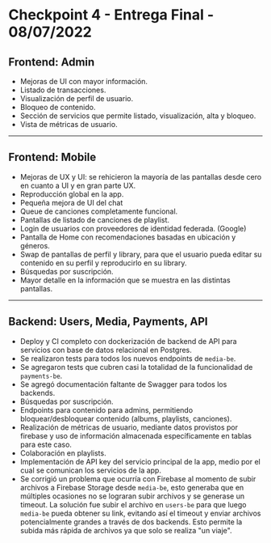 # Checkpoint 4 - Entrega Final - 08/07/2022

## Frontend: Admin

- Mejoras de UI con mayor información.
- Listado de transacciones.
- Visualización de perfil de usuario.
- Bloqueo de contenido.
- Sección de servicios que permite listado, visualización, alta y bloqueo.
- Vista de métricas de usuario.

---

## Frontend: Mobile

- Mejoras de UX y UI: se rehicieron la mayoría de las pantallas desde cero en cuanto a UI y en gran parte UX.
- Reproducción global en la app.
- Pequeña mejora de UI del chat
- Queue de canciones completamente funcional.
- Pantallas de listado de canciones de playlist.
- Login de usuarios con proveedores de identidad federada. (Google)
- Pantalla de Home con recomendaciones basadas en ubicación y géneros.
- Swap de pantallas de perfil y library, para que el usuario pueda editar su contenido en su perfil y reproducirlo en su library.
- Búsquedas por suscripción.
- Mayor detalle en la información que se muestra en las distintas pantallas.

---

## Backend: Users, Media, Payments, API

- Deploy y CI completo con dockerización de backend de API para servicios con base de datos relacional en Postgres.
- Se realizaron tests para todos los nuevos endpoints de `media-be`.
- Se agregaron tests que cubren casi la totalidad de la funcionalidad de `payments-be`.
- Se agregó documentación faltante de Swagger para todos los backends.
- Búsquedas por suscripción.
- Endpoints para contenido para admins, permitiendo bloquear/desbloquear contenido (albums, playlists, canciones).
- Realización de métricas de usuario, mediante datos provistos por firebase y uso de información almacenada específicamente en tablas para este caso.
- Colaboración en playlists.
- Implementación de API key del servicio principal de la app, medio por el cual se comunican los servicios de la app.
- Se corrigió un problema que ocurría con Firebase al momento de subir archivos a Firebase Storage desde `media-be`, esto generaba que en múltiples ocasiones no se lograran subir archivos y se generase un timeout.
  La solución fue subir el archivo en `users-be` para que luego `media-be` pueda obtener su link, evitando así el timeout y enviar archivos potencialmente grandes a través de dos backends. Esto permite la subida más rápida de archivos ya que solo se realiza "un viaje".

